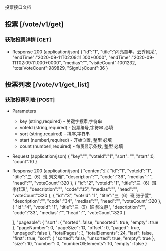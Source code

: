 <!-- aglio -i vote.md -o vote.html -->
<!-- drakov -f ./vote.md -p 3000 -->


投票接口文档

<!-- ## 消息 [/messages]

### 获取消息 [GET]

+ Response 200 (application/json)
{
  "hello": "world"
} -->

## 投票 [/vote/v1/get]

### 获取投票详情 [GET]

+ Response 200 (application/json)
{
  "id":"1",
  "title":"闪亮童年，云秀风采",
  "endTime":"2020-09-11T02:09:11.000+0000",
  "endTime":"2020-09-11T02:09:11.000+0000",
  "medias":"",
  "visiteCount":1001232,
  "totalVoteCount":989829,
  "SignUpCount":36
}

## 投票列表 [/vote/v1/get_list]

### 获取投票列表 [POST]

+ Parameters
  + key (string,required) - 关键字搜索,字符串
  + voteId (string,required) - 投票编号,字符串 必填
  + sort (string,required) - 排序,字符串 
  + start (numberl,required) - 开始位置, 整型 必填
  + count (numberl,required) - 每页显示条数, 整型  必填
   
+ Request (application/json)
{
  "key":"",
  "voteId":"1",
  "sort": "",
  "start":0,
  "count":10
}

+ Response 200 (application/json)
{
  "content":[
    {
      "id":"1",
      "voteId":"1",
      "title":"三（6）班 刘文瀚",
      "description":"",
      "code":"36",
      "medias":"",
      "head":"",
      "voteCount":320
    },
     {
      "id":"2",
      "voteId":"1",
      "title":"三（6）班 李佳琪",
      "description":"",
      "code":"35",
      "medias":"",
      "head":"",
      "voteCount":320
    },
     {
      "id":"3",
      "voteId":"1",
      "title":"三（6）班 张子萱",
      "description":"",
      "code":"34",
      "medias":"",
      "head":"",
      "voteCount":320
    },
     {
      "id":"4",
      "voteId":"1",
      "title":"三（6）班 郝文静",
      "description":"",
      "code":"33",
      "medias":"",
      "head":"",
      "voteCount":320
    }

  ],
  "pageable": {
      "sort": {
          "sorted": false,
          "unsorted": true,
          "empty": true
      },
      "pageNumber": 0,
      "pageSize": 10,
      "offset": 0,
      "paged": true,
      "unpaged": false
  },
  "totalPages": 3,
  "totalElements": 24,
  "last": false,
  "first": true,
  "sort": {
      "sorted": false,
      "unsorted": true,
      "empty": true
  },
  "size": 10,
  "number": 0,
  "numberOfElements": 10,
  "empty": false
}


